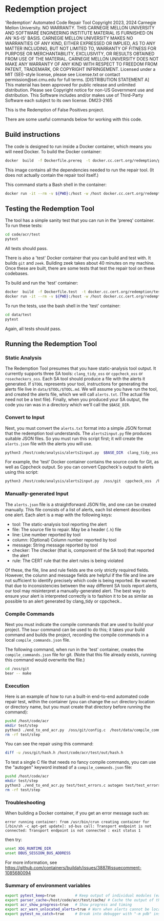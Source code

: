 # Redemption project

<legal>
'Redemption' Automated Code Repair Tool
Copyright 2023, 2024 Carnegie Mellon University.
NO WARRANTY. THIS CARNEGIE MELLON UNIVERSITY AND SOFTWARE ENGINEERING
INSTITUTE MATERIAL IS FURNISHED ON AN 'AS-IS' BASIS. CARNEGIE MELLON
UNIVERSITY MAKES NO WARRANTIES OF ANY KIND, EITHER EXPRESSED OR IMPLIED,
AS TO ANY MATTER INCLUDING, BUT NOT LIMITED TO, WARRANTY OF FITNESS FOR
PURPOSE OR MERCHANTABILITY, EXCLUSIVITY, OR RESULTS OBTAINED FROM USE OF
THE MATERIAL. CARNEGIE MELLON UNIVERSITY DOES NOT MAKE ANY WARRANTY OF ANY
KIND WITH RESPECT TO FREEDOM FROM PATENT, TRADEMARK, OR COPYRIGHT
INFRINGEMENT.
Licensed under a MIT (SEI)-style license, please see License.txt or
contact permission@sei.cmu.edu for full terms.
[DISTRIBUTION STATEMENT A] This material has been approved for public
release and unlimited distribution.  Please see Copyright notice for
non-US Government use and distribution.
This Software includes and/or makes use of Third-Party Software each
subject to its own license.
DM23-2165
</legal>

This is the Redemption of False Positives project.

There are some useful commands below for working with this code.

## Build instructions

The code is designed to run inside a Docker container, which means you will need Docker. To build the Docker container:

```sh
docker  build  -f Dockerfile.prereq  -t docker.cc.cert.org/redemption/prereq  .
```

This image contains all the dependencies needed to run the repair tool. (It does not actually contain the repair tool itself.)

This command starts a Bash shell in the container:

```sh
docker run -it --rm -v ${PWD}:/host -w /host docker.cc.cert.org/redemption/prereq  bash
```

## Testing the Redemption Tool

The tool has a simple sanity test that you can run in the 'prereq' container. To run these tests:

```sh
cd code/acr/test
pytest
```

All tests should pass.

There is also a 'test' Docker container that you can build and test with. It builds `git` and `zeek`. Building zeek takes about 40 minutes on my machine. Once these are built, there are some tests that test the repair tool on these codebases.

To build and run the 'test' container:

```sh
docker  build  -f Dockerfile.test  -t docker.cc.cert.org/redemption/test  .
docker run -it --rm -v ${PWD}:/host -w /host docker.cc.cert.org/redemption/test  bash
```

To run the tests, use the bash shell in the 'test' container:

```sh
cd data/test
pytest
```

Again, all tests should pass.

## Running the Redemption Tool

### Static Analysis

The Redemption Tool presumes that you have static-analysis tool output.  It currently supports three SA tools:  `clang_tidy_oss` or `cppcheck_oss` or `rosecheckers_oss`. Each SA tool should produce a file with the alerts it generated. If `$TOOL` represents your tool, instructions for generating the alerts file live in `data/$TOOL/$TOOL.md`.  We will assume you have run the tool, and created the alerts file, which we will call `alerts.txt`. (The actual file need not be a text file).  Finally, when you produced your SA output, the code you ran was in a directory which we'll call the `$BASE_DIR`.

### Convert to Input

Next, you must convert the `alerts.txt` format into a simple JSON format that the redemption tool understands. The `alerts2input.py` file produces suitable JSON files. So you must run this script first; it will create the `alerts.json` file with the alerts you will use.

``` sh
python3 /host/code/analysis/alerts2input.py  $BASE_DIR  clang_tidy_oss  alerts.txt  alerts.json
```

For example, the 'test' Docker container contains the source code for Git, as well as Cppcheck output.  So you can convert Cppcheck's output to alerts using this script:

``` sh
python3 /host/code/analysis/alerts2input.py  /oss/git  cppcheck_oss  /host/data/cppcheck/git/cppcheck.xml  ./alerts.json
```

### Manually-generated Input

The `alerts.json` file is a straightforward JSON file, and one can be created manually. This file consists of a list of alerts, each list element describes one alert. Each alert is a map with the following keys:

 * tool: The static-analysis tool reporting the alert
 * file: The source file to repair. May be a header (`.h`) file
 * line: Line number reported by tool
 * column: (Optional) Column number reported by tool
 * message: String message reported by tool
 * checker: The checker (that is, component of the SA tool) that reported the alert
 * rule: The CERT rule that the alert rules is being violated

Of these, the file, line and rule fields are the only strictly required fields. However, the column and message fields are helpful if the file and line are not sufficient to identify precisely which code is being reported.   Be warned that due to inconsistencies between the way different SA tools report alerts, our tool may misinterpret a manually-generated alert. The best way to ensure your alert is interpreted correctly is to fashion it to be as similar as possible to an alert generated by clang_tidy or cppcheck..

### Compile Commands

Next you must indicate the compile commands that are used to build your project. The `bear` command can be used to do this; it takes your build command and builds the project, recording the compile commands in a local `compile_commands.json` file.

The following command, when run in the 'test' container, creates the `compile_commands.json` file for git. (Note that this file already exists, running this command would overwrite the file.)

``` sh
cd /oss/git
bear -- make
```

### Execution

Here is an example of how to run a built-in end-to-end automated code repair test, within the container (you can change the `out` directory location or directory name, but you must create that directory before running the command):

```sh
pushd /host/code/acr
mkdir test/step
python3 ./end_to_end_acr.py  /oss/git/config.c  /host/data/compile_commands.git.json  /host/data/test/sample.alerts.json    --step-dir test/step  --repaired-src test/out --base-dir /oss/git --single-file false
rm -rf test/step
```

You can see the repair using this command:

```sh
diff -u /oss/git/hash.h /host/code/acr/test/out/hash.h
```


To test a single C file that needs no fancy compile commands, you can use the "autogen" keyword instead of a `compile_commands.json` file:

```sh
pushd /host/code/acr
mkdir test/step
python3 ./end_to_end_acr.py test/test_errors.c autogen test/test_errors.alerts.json  --base-dir test --step-dir test/step --repaired-src  test/out
rm -rf test/step
```

### Troubleshooting

When building a Docker container, if you get an error message such as:

    error running container: from /usr/bin/crun creating container for [/bin/sh -c apt-get update]: sd-bus call: Transport endpoint is not connected: Transport endpoint is not connected : exit status 1

then try:

```sh
unset XDG_RUNTIME_DIR
unset DBUS_SESSION_BUS_ADDRESS
```

For more information, see https://github.com/containers/buildah/issues/3887#issuecomment-1085680094

### Summary of environment variables

```bash
export pytest_keep=true         # Keep output of individual modules (ear, brain, etc.)
export parser_cache=/host/code/acr/test/cache/ # Cache the output of the ear module
export acr_show_progress=true   # Show progress and timing
export acr_warn_unlocated_alerts=true # Warn when alerts cannot be located in AST
export pytest_no_catch=true     # Break into debugger with "-m pdb" instead of catching exception
```
